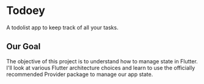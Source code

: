 # Todoey

A todolist app to keep track of all your tasks.

## Our Goal

The objective of this project is to understand how to manage state in Flutter. I'll look at various Flutter architecture choices and learn to use the officially recommended Provider package to manage our app state.




